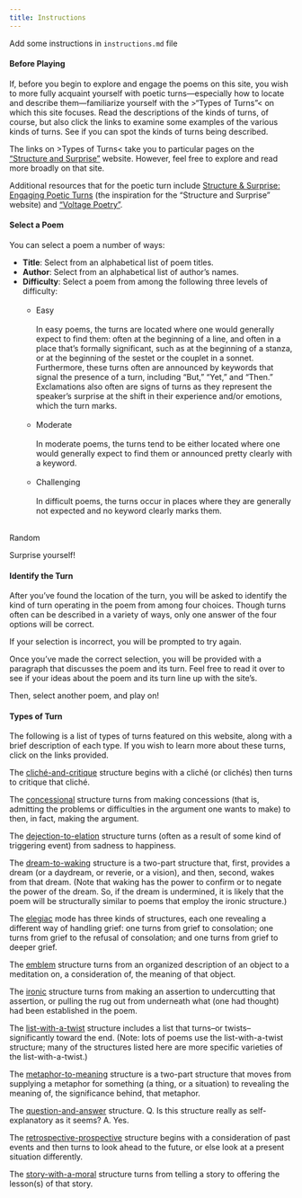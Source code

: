 ```yaml
---
title: Instructions
---
```


Add some instructions in `instructions.md` file

#### Before Playing

If, before you begin to explore and engage the poems on this site, you wish to more fully acquaint yourself with poetic turns—especially how to locate and describe them—familiarize yourself with the >“Types of Turns”< on which this site focuses. Read the descriptions of the kinds of turns, of course, but also click the links to examine some examples of the various kinds of turns. See if you can spot the kinds of turns being described. 

The links on >Types of Turns< take you to particular pages on the [“Structure and Surprise”](https://structureandsurprise.wordpress.com/) website. However, feel free to explore and read more broadly on that site. 

Additional resources that for the poetic turn include [Structure & Surprise: Engaging Poetic Turns](https://www.amazon.com/Structure-Surprise-Engaging-Poetic-Turns/dp/0915924277) (the inspiration for the “Structure and Surprise” website) and [“Voltage Poetry”](https://voltagepoetry.com/).

#### Select a Poem

You can select a poem a number of ways:
* **Title**: Select from an alphabetical list of poem titles.
* **Author**: Select from an alphabetical list of author’s names. 
* **Difficulty**: Select a poem from among the following three levels of difficulty: <br><br>
  * Easy
  <br><br>
  In easy poems, the turns are located where one would generally expect to find them: often at the beginning of a line, and often in a place that’s formally significant, such as at the beginning of a stanza, or at the beginning of the sestet or the couplet in a sonnet. Furthermore, these turns often are announced by keywords that signal the presence of a turn, including “But,” “Yet,” and “Then.” Exclamations also often are signs of turns as they represent the speaker’s surprise at the shift in their experience and/or emotions, which the turn marks.
  <br><br>
  * Moderate 
  <br><br>
  In moderate poems, the turns tend to be either located where one would generally expect to find them or announced pretty clearly with a keyword. 
  <br><br>
  * Challenging
  <br><br>
  In difficult poems, the turns occur in places where they are generally not expected and no keyword clearly marks them.
  <br><br>

Random

Surprise yourself!

#### Identify the Turn

After you’ve found the location of the turn, you will be asked to identify the kind of turn operating in the poem from among four choices. Though turns often can be described in a variety of ways, only one answer of the four options will be correct.

If your selection is incorrect, you will be prompted to try again.

Once you’ve made the correct selection, you will be provided with a paragraph that discusses the poem and its turn. Feel free to read it over to see if your ideas about the poem and its turn line up with the site’s.

Then, select another poem, and play on!


<h4 id="types">Types of Turn</h4>

The following is a list of types of turns featured on this website, along with a brief description of each type. If you wish to learn more about these turns, click on the links provided.
 
The [cliché-and-critique](https://structureandsurprise.wordpress.com/new-structures/cliche-and-critique-structure/) structure begins with a cliché (or clichés) then turns to critique that cliché.
 
The [concessional](https://structureandsurprise.wordpress.com/ss-supplements/concessional-structure/) structure turns from making concessions (that is, admitting the problems or difficulties in the argument one wants to make) to then, in fact, making the argument.
 
The [dejection-to-elation](https://structureandsurprise.wordpress.com/new-structures/dejection-to-elation-structure/) structure turns (often as a result of some kind of triggering event) from sadness to happiness.
 
The [dream-to-waking](https://structureandsurprise.wordpress.com/new-structures/the-dream-to-waking-structure/) structure is a two-part structure that, first, provides a dream (or a daydream, or reverie, or a vision), and then, second, wakes from that dream.  (Note that waking has the power to confirm or to negate the power of the dream.  So, if the dream is undermined, it is likely that the poem will be structurally similar to poems that employ the ironic structure.)
 
The [elegiac](https://structureandsurprise.wordpress.com/ss-supplements/the-elegys-structures/) mode has three kinds of structures, each one revealing a different way of handling grief: one turns from grief to consolation; one turns from grief to the refusal of consolation; and one turns from grief to deeper grief.
 
The [emblem](https://structureandsurprise.wordpress.com/ss-supplements/the-elegys-structures/) structure turns from an organized description of an object to a meditation on, a consideration of, the meaning of that object.
 
The [ironic](https://structureandsurprise.wordpress.com/ss-supplements/ironic-structure/) structure turns from making an assertion to undercutting that assertion, or pulling the rug out from underneath what (one had thought) had been established in the poem.
 
The [list-with-a-twist](https://structureandsurprise.wordpress.com/new-structures/list-with-a-twist-structure/) structure includes a list that turns–or twists–significantly toward the end.  (Note: lots of poems use the list-with-a-twist structure; many of the structures listed here are more specific varieties of the list-with-a-twist.)
 
The [metaphor-to-meaning](https://structureandsurprise.wordpress.com/new-structures/metaphor-to-meaning-structure/) structure is a two-part structure that moves from supplying a metaphor for something (a thing, or a situation) to revealing the meaning of, the significance behind, that metaphor.
 
The [question-and-answer](https://structureandsurprise.wordpress.com/new-structures/question-and-answer-structure/) structure.  Q. Is this structure really as self-explanatory as it seems?  A. Yes.
 
The [retrospective-prospective](https://structureandsurprise.wordpress.com/ss-supplements/retrospective-prospective-structure/) structure begins with a consideration of past events and then turns to look ahead to the future, or else look at a present situation differently.
 
The [story-with-a-moral](https://structureandsurprise.wordpress.com/new-structures/story-with-a-moral-structure/) structure turns from telling a story to offering the lesson(s) of that story.
